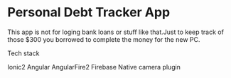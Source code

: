 # Personal Debt Tracker App

This app is not for loging bank loans or stuff like that.Just to keep track of those $300 you borrowed to complete the money for
the new PC.

Tech stack

Ionic2
Angular
AngularFire2
Firebase
Native camera plugin

